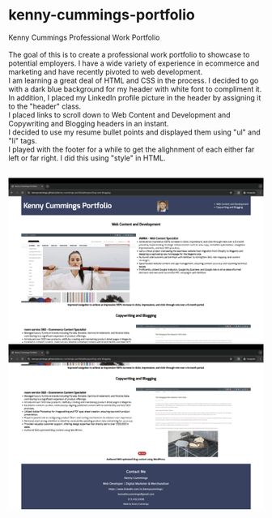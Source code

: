 # kenny-cummings-portfolio
Kenny Cummings Professional Work Portfolio
<br>
<br>
The goal of this is to create a professional work portfolio to showcase to potential employers. I have a wide variety of experience in ecommerce and marketing and have recently pivoted to web development.
<br>
I am learning a great deal of HTML and CSS in the process.
I decided to go with a dark blue background for my header with white font to compliment it.
<br>
In addition, I placed my LinkedIn profile picture in the header by assigning it to the "header" class.
<br>
I placed links to scroll down to Web Content and Development and Copywriting and Blogging headers in an instant.
<br>
I decided to use my resume bullet points and displayed them using "ul" and "li" tags.
<br>
I played with the footer for a while to get the alighnment of each either far left or far right. I did this using "style" in HTML.
<br>
<br>

<img src="./assets/images/homepage-screenshot-1.png" alt="First screenshot of the homepage">

<img src="./assets/images/homepage-screenshot-2.png" alt="Second screenshot of the homepage">